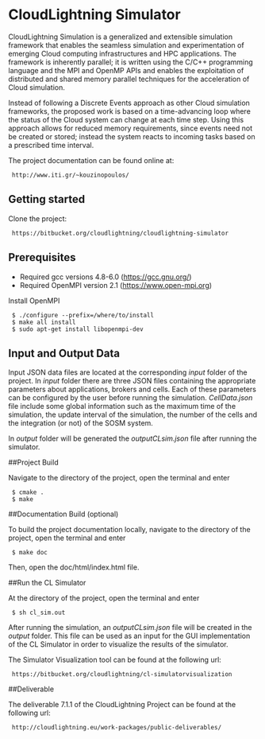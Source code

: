 # CloudLightning Simulator

CloudLightning Simulation is a generalized and extensible simulation framework that enables the seamless simulation and experimentation of emerging Cloud computing infrastructures and  HPC applications. The framework is inherently parallel; it is written using the C/C++ programming language and the MPI and OpenMP APIs and enables the exploitation of distributed and shared memory parallel techniques for the acceleration of Cloud simulation.

Instead of following a Discrete Events approach as other Cloud simulation frameworks, the proposed work is based on a time-advancing loop where the status of the Cloud system can change at each time step. Using this approach allows for reduced memory requirements, since events need not be created or stored; instead the system reacts to incoming tasks based on a prescribed time interval.

The project documentation can be found online at:

     http://www.iti.gr/~kouzinopoulos/

## Getting started

Clone the project:

     https://bitbucket.org/cloudlightning/cloudlightning-simulator

## Prerequisites

* Required gcc versions 4.8-6.0 (https://gcc.gnu.org/)
* Required OpenMPI version 2.1 (https://www.open-mpi.org)

Install OpenMPI

     $ ./configure --prefix=/where/to/install
     $ make all install
     $ sudo apt-get install libopenmpi-dev

## Input and Output Data

Input JSON data files are located at the corresponding *input* folder of the project. In *input* folder there are three JSON files containing the appropriate parameters about
applications, brokers and cells. Each of these parameters can be configured by the user before running the simulation. *CellData.json* file include some global information such
as the maximum time of the simulation, the update interval of the simulation, the number of the cells and the integration (or not) of the SOSM system.

In *output* folder will be generated the *outputCLsim.json* file after running the simulator.

##Project Build

Navigate to the directory of the project, open the terminal and enter

     $ cmake .
     $ make

##Documentation Build (optional)

To build the project documentation locally, navigate to the directory of the project, open the terminal and enter

     $ make doc

Then, open the doc/html/index.html file.

##Run the CL Simulator

At the directory of the project, open the terminal and enter

     $ sh cl_sim.out

After running the simulation, an *outputCLsim.json* file will be created in the *output* folder. This file can be used as an input for the GUI implementation of the CL Simulator in order
to visualize the results of the simulator.

The Simulator Visualization tool can be found at the following url:

     https://bitbucket.org/cloudlightning/cl-simulatorvisualization

##Deliverable

The deliverable 7.1.1 of the CloudLightning Project can be found at the following url:

     http://cloudlightning.eu/work-packages/public-deliverables/
